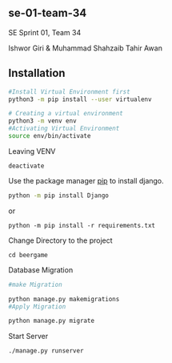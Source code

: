 ## se-01-team-34
SE Sprint 01, Team 34

Ishwor Giri & Muhammad Shahzaib Tahir Awan


## Installation


```bash
#Install Virtual Environment first 
python3 -m pip install --user virtualenv

# Creating a virtual environment
python3 -m venv env
#Activating Virtual Environment
source env/bin/activate
```
Leaving VENV
```
deactivate
```


Use the package manager [pip](https://pip.pypa.io/en/stable/) to install django.

```bash
python -m pip install Django
```

or 
```
python -m pip install -r requirements.txt
```


Change Directory to the project 
```
cd beergame
```

Database Migration

```bash
#make Migration

python manage.py makemigrations
#Apply Migration

python manage.py migrate
```

Start Server
```
./manage.py runserver 
```